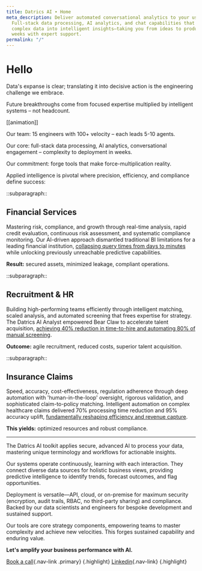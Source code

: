 ```yaml
---
title: Datrics AI ∙ Home
meta_description: Deliver automated conversational analytics to your users.
  Full-stack data processing, AI analytics, and chat capabilities that transform
  complex data into intelligent insights—taking you from ideas to production in
  weeks with expert support.
permalink: "/"
---
```



# Hello

Data's expanse is clear; translating it into decisive action is the engineering challenge we embrace.

Future breakthroughs come from focused expertise multiplied by intelligent systems – not headcount.

[[animation]]

Our team: 15 engineers with 100+ velocity – each leads 5-10 agents.

Our core: full-stack data processing, AI analytics, conversational engagement – complexity to deployment in weeks.

Our commitment: forge tools that make force-multiplication reality.

Applied intelligence is pivotal where precision, efficiency, and compliance define success:

::subparagraph::
## Financial Services

Mastering risk, compliance, and growth through real-time analysis, rapid credit evaluation, continuous risk assessment, and systematic compliance monitoring. Our AI-driven approach dismantled traditional BI limitations for a leading financial institution, [collapsing query times from days to minutes](https://www.datrics.ai/success-stories/revolutionizing-business-intelligence-in-a-leading-financial-institution-through-ai-driven-insights) while unlocking previously unreachable predictive capabilities.

**Result:** secured assets, minimized leakage, compliant operations.

::subparagraph::
## Recruitment & HR

Building high-performing teams efficiently through intelligent matching, scaled analysis, and automated screening that frees expertise for strategy. The Datrics AI Analyst empowered Bear Claw to accelerate talent acquisition, [achieving 40% reduction in time-to-hire and automating 80% of manual screening](https://www.datrics.ai/success-stories/faster-hiring-better-matches-datrics-ai-analyst-boosts-bear-claws-recruitment-process).

**Outcome:** agile recruitment, reduced costs, superior talent acquisition.

::subparagraph::
## Insurance Claims

Speed, accuracy, cost-effectiveness, regulation adherence through deep automation with 'human-in-the-loop' oversight, rigorous validation, and sophisticated claim-to-policy matching. Intelligent automation on complex healthcare claims delivered 70% processing time reduction and 95% accuracy uplift, [fundamentally reshaping efficiency and revenue capture](https://www.datrics.ai/success-stories/scalable-ai-automation-for-healthcare-claims-coverage-revenue-cycle-operations).

**This yields:** optimized resources and robust compliance.

- - -

The Datrics AI toolkit applies secure, advanced AI to process your data, mastering unique terminology and workflows for actionable insights.

Our systems operate continuously, learning with each interaction. They connect diverse data sources for holistic business views, providing predictive intelligence to identify trends, forecast outcomes, and flag opportunities.

Deployment is versatile—API, cloud, or on-premise for maximum security (encryption, audit trails, RBAC, no third-party sharing) and compliance. Backed by our data scientists and engineers for bespoke development and sustained support.

Our tools are core strategy components, empowering teams to master complexity and achieve new velocities. This forges sustained capability and enduring value.

**Let's amplify your business performance with AI.**

[Book a call](https://www.datrics.ai/contact-us){.nav-link .primary} {.highlight} [Linkedin](https://www.datrics.ai/contact-us){.nav-link} {.highlight}
